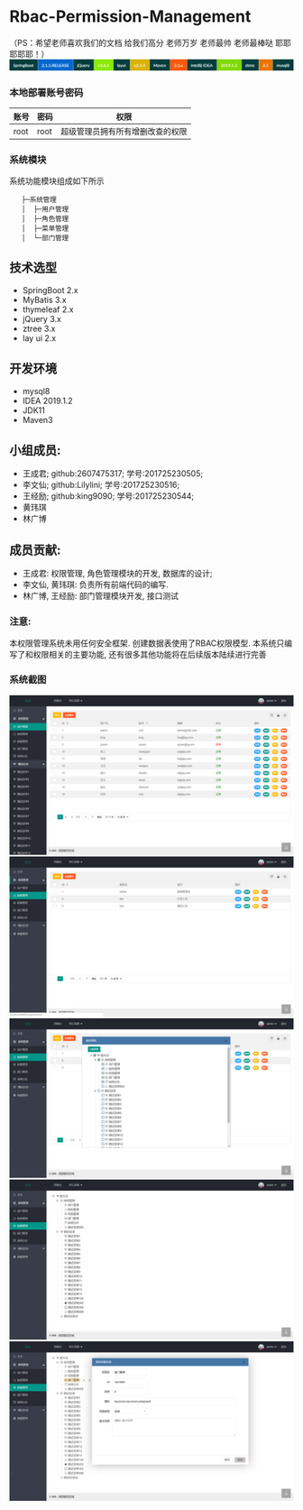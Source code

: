 # Rbac-Permission-Management 
（PS：希望老师喜欢我们的文档  给我们高分  老师万岁 老师最帅 老师最棒哒  耶耶耶耶耶！）
![screenshot](img/tittle.png)
### 本地部署账号密码

|     账号        |         密码                  |权限                      |
|----------------|-------------------------------|-----------------------------|
|root            |               root            |超级管理员拥有所有增删改查的权限        

### 系统模块
系统功能模块组成如下所示

  

	   ├─系统管理
	   │  ├─用户管理
	   │  ├─角色管理
	   │  ├─菜单管理
	   │  └─部门管理
	 

## 技术选型
- SpringBoot 2.x
- MyBatis 3.x
- thymeleaf 2.x
- jQuery 3.x
- ztree 3.x
- lay ui 2.x

## 开发环境
- mysql8
- IDEA 2019.1.2
- JDK11
- Maven3

## 小组成员: 
- 王成君; github:2607475317; 学号:201725230505;
- 李文仙; github:Lilylini; 学号:201725230516;
- 王经励; github:king9090; 学号:201725230544;
- 黄玮琪
- 林广博

## 成员贡献: 
- 王成君: 权限管理, 角色管理模块的开发, 数据库的设计;
- 李文仙, 黄玮琪: 负责所有前端代码的编写.
- 林广博, 王经励: 部门管理模块开发, 接口测试

### 注意:
本权限管理系统未用任何安全框架. 创建数据表使用了RBAC权限模型. 本系统只编写了和权限相关的主要功能, 还有很多其他功能将在后续版本陆续进行完善 

### 系统截图

![screenshot](img/1.png)
![screenshot](img/2.png)
![screenshot](img/3.png)
![screenshot](img/4.png)
![screenshot](img/5.png)

